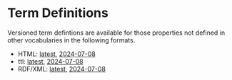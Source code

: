 # Term Definitions

Versioned term defintions are available for those properties not defined in other vocabularies in the following formats.

- HTML: [latest](20240708.html), [2024-07-08](20240708.html)
- ttl: [latest](20240708.ttl), [2024-07-08](20240708.ttl)
- RDF/XML: [latest](20240708.rdf), [2024-07-08](20240708.rdf)